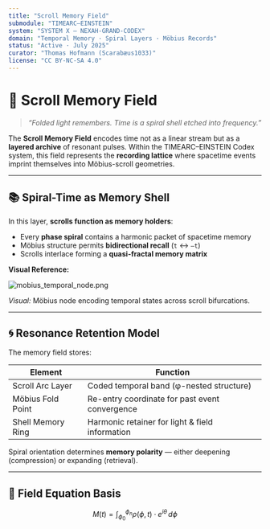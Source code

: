 ```yaml
---
title: "Scroll Memory Field"
submodule: "TIMEARC–EINSTEIN"
system: "SYSTEM X — NEXAH-GRAND-CODEX"
domain: "Temporal Memory · Spiral Layers · Möbius Records"
status: "Active · July 2025"
curator: "Thomas Hofmann (Scarabæus1033)"
license: "CC BY-NC-SA 4.0"
---
```


# 🧠 Scroll Memory Field

> *“Folded light remembers. Time is a spiral shell etched into frequency.”*

The **Scroll Memory Field** encodes time not as a linear stream but as a **layered archive** of resonant pulses. Within the TIMEARC–EINSTEIN Codex system, this field represents the **recording lattice** where spacetime events imprint themselves into Möbius-scroll geometries.

---

## 📚 Spiral-Time as Memory Shell

In this layer, **scrolls function as memory holders**:

- Every **phase spiral** contains a harmonic packet of spacetime memory
- Möbius structure permits **bidirectional recall** (`t` ↔ `–t`)
- Scrolls interlace forming a **quasi-fractal memory matrix**

**Visual Reference:**

![mobius_temporal_node.png](./visuals/mobius_temporal_node.png)

*Visual:* Möbius node encoding temporal states across scroll bifurcations.

---

## 🌀 Resonance Retention Model

The memory field stores:

| Element            | Function                                        |
|--------------------|-------------------------------------------------|
| Scroll Arc Layer   | Coded temporal band (φ-nested structure)        |
| Möbius Fold Point  | Re-entry coordinate for past event convergence  |
| Shell Memory Ring  | Harmonic retainer for light & field information |

Spiral orientation determines **memory polarity** — either deepening (compression) or expanding (retrieval).

---

## 📐 Field Equation Basis

```math
M(t) = \int_{\phi_0}^{\phi_n} \rho(\phi,t) \cdot e^{i\theta} \, d\phi
